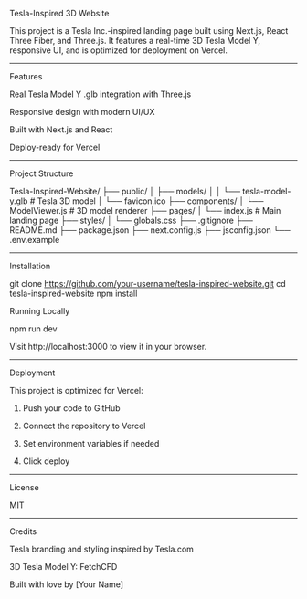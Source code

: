 Tesla-Inspired 3D Website

This project is a Tesla Inc.-inspired landing page built using Next.js, React Three Fiber, and Three.js. It features a real-time 3D Tesla Model Y, responsive UI, and is optimized for deployment on Vercel.


---

Features

Real Tesla Model Y .glb integration with Three.js

Responsive design with modern UI/UX

Built with Next.js and React

Deploy-ready for Vercel



---

Project Structure

Tesla-Inspired-Website/
├── public/
│   ├── models/
│   │   └── tesla-model-y.glb        # Tesla 3D model
│   └── favicon.ico
├── components/
│   └── ModelViewer.js              # 3D model renderer
├── pages/
│   └── index.js                    # Main landing page
├── styles/
│   └── globals.css
├── .gitignore
├── README.md
├── package.json
├── next.config.js
├── jsconfig.json
└── .env.example


---

Installation

git clone https://github.com/your-username/tesla-inspired-website.git
cd tesla-inspired-website
npm install

Running Locally

npm run dev

Visit http://localhost:3000 to view it in your browser.


---

Deployment

This project is optimized for Vercel:

1. Push your code to GitHub


2. Connect the repository to Vercel


3. Set environment variables if needed


4. Click deploy




---

License

MIT


---

Credits

Tesla branding and styling inspired by Tesla.com

3D Tesla Model Y: FetchCFD

Built with love by [Your Name]


